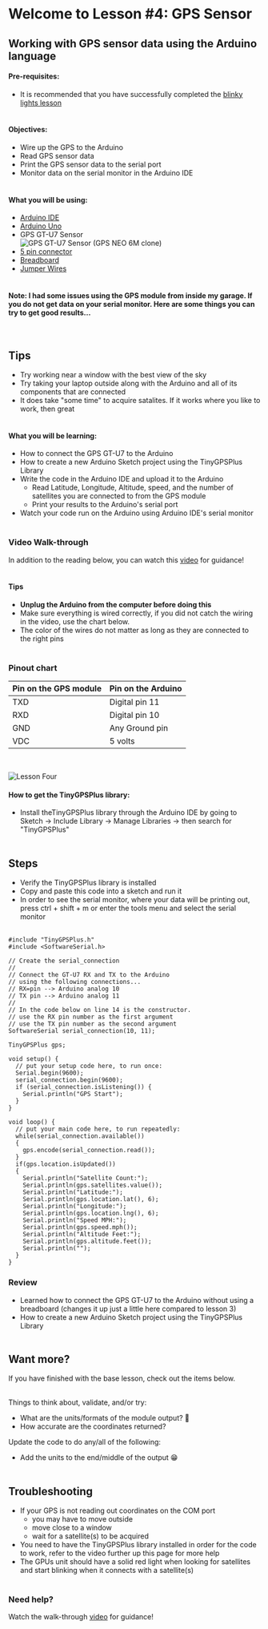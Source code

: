 # Welcome to Lesson #4: GPS Sensor

## Working with GPS sensor data using the Arduino language

#### Pre-requisites:
- It is recommended that you have successfully completed the [blinky lights lesson](/c/arduino/lesson1/)
</br></br>

#### Objectives:
- Wire up the GPS to the Arduino
- Read GPS sensor data
- Print the GPS sensor data to the serial port
- Monitor data on the serial monitor in the Arduino IDE
</br></br>

#### What you will be using:
- [Arduino IDE](/c/arduino/lesson5/screenshots/arduino-ide.png)
- [Arduino Uno](/c/arduino/lesson5/screenshots/arduino-uno-r3.png)
- GPS GT-U7 Sensor<br>![GPS GT-U7 Sensor (GPS NEO 6M clone)](/c/arduino/lesson4/screenshots/gps-gt-u7.png)
- [5 pin connector](/c/arduino/lesson4/screenshots/5-pin-connector.png)
- [Breadboard](/c/arduino/lesson5/screenshots/breadboard.png)
- [Jumper Wires](/c/arduino/lesson3/screenshots/1956-02.jpg)
</br></br>

#### Note: I had some issues using the GPS module from inside my garage. If you do not get data on your serial monitor. Here are some things you can try to get good results...
</br>

## Tips
- Try working near a window with the best view of the sky
- Try taking your laptop outside along with the Arduino and all of its components that are connected
- It does take "some time" to acquire satalites. If it works where you like to work, then great
</br></br>

#### What you will be learning:
- How to connect the GPS GT-U7 to the Arduino
- How to create a new Arduino Sketch project using the TinyGPSPlus Library
- Write the code in the Arduino IDE and upload it to the Arduino
  - Read Latitude, Longitude, Altitude, speed, and the number of satellites you are connected to from the GPS module
  - Print your results to the Arduino's serial port
- Watch your code run on the Arduino using Arduino IDE's serial monitor
</br></br>

<!-- ## Guide
Click this link and watch this YouTube video [How to use the GT U7 GPS module](https://youtu.be/7zw2ULu73DY)
</br></br>

#### Helpful video shortcuts
- [Connect the GPS GT-U7 to the Arduino](https://youtu.be/7zw2ULu73DY?t=54)
</br></br> -->

### Video Walk-through
In addition to the reading below, you can watch this [video](videos/Lesson4.mp4?raw=true) for guidance!
<br><br>

#### Tips
- **Unplug the Arduino from the computer before doing this**
- Make sure everything is wired correctly, if you did not catch the wiring in the video, use the chart below. 
- The color of the wires do not matter as long as they are connected to the right pins
</br></br>

<!-- <img src="screenshots/GPSback.jpg" width="350"></br>
<img src=screenshots/ArduinoBackGPS.jpg width="350"></br>
<img src=screenshots/ArdiunoFrountGPS.jpg width="350"></br> -->

### Pinout chart

  **Pin on the GPS module** | **Pin on the Arduino**
  --------------- | --------------- 
  TXD   | Digital pin 11
  RXD   | Digital pin 10
  GND  | Any Ground pin 
  VDC   | 5 volts
</br>  

<!-- **You are welcome to use the bread board as well to wire everything up.** -->
![Lesson Four](./images/WireUp.jpg)
  
#### How to get the TinyGPSPlus library:
- Install theTinyGPSPlus library through the Arduino IDE by going to Sketch -> Include Library -> Manage Libraries -> then search for "TinyGPSPlus"
<br><br>

## Steps
- Verify the TinyGPSPlus library is installed 
- Copy and paste this code into a sketch and run it
- In order to see the serial monitor, where your data will be printing out, press ctrl + shift + m or enter the tools menu and select the serial monitor
</br></br>

``` 
#include "TinyGPSPlus.h"
#include <SoftwareSerial.h>

// Create the serial_connection
//
// Connect the GT-U7 RX and TX to the Arduino
// using the following connections...
// RX=pin --> Arduino analog 10
// TX pin --> Arduino analog 11
//
// In the code below on line 14 is the constructor.
// use the RX pin number as the first argument
// use the TX pin number as the second argument
SoftwareSerial serial_connection(10, 11);

TinyGPSPlus gps;

void setup() {
  // put your setup code here, to run once:
  Serial.begin(9600);
  serial_connection.begin(9600);
  if (serial_connection.isListening()) {
    Serial.println("GPS Start");
  }
}

void loop() {
  // put your main code here, to run repeatedly:
  while(serial_connection.available())
  {
    gps.encode(serial_connection.read());
  }
  if(gps.location.isUpdated())
  {
    Serial.println("Satellite Count:");
    Serial.println(gps.satellites.value());
    Serial.println("Latitude:");
    Serial.println(gps.location.lat(), 6);
    Serial.println("Longitude:");
    Serial.println(gps.location.lng(), 6);
    Serial.println("Speed MPH:");
    Serial.println(gps.speed.mph());
    Serial.println("Altitude Feet:");
    Serial.println(gps.altitude.feet());
    Serial.println("");
  }
}
  ```

### Review
- Learned how to connect the GPS GT-U7 to the Arduino without using a breadboard (changes it up just a little here compared to lesson 3)
- How to create a new Arduino Sketch project using the TinyGPSPlus Library
</br></br>

## Want more?
If you have finished with the base lesson, check out the items below.
<br><br>

Things to think about, validate, and/or try:
* What are the units/formats of the module output? 🤔
* How accurate are the coordinates returned?

Update the code to do any/all of the following:
* Add the units to the end/middle of the output 😁
<br><br>

## Troubleshooting 
- If your GPS is not reading out coordinates on the COM port 
  - you may have to move outside
  - move close to a window
  - wait for a satellite(s) to be acquired
- You need to have the TinyGPSPlus library installed in order for the code to work, refer to the video further up this page for more help
- The GPUs unit should have a solid red light when looking for satellites and start blinking when it connects with a satellite(s)
</br></br>

### Need help?
Watch the walk-through [video](videos/Lesson4.mp4?raw=true) for guidance!

